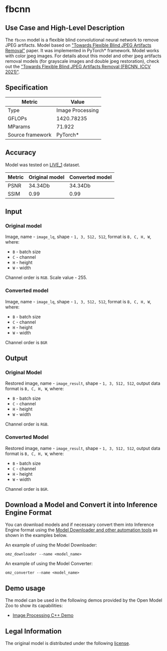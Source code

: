 # fbcnn

## Use Case and High-Level Description

The `fbcnn` model is a flexible blind convolutional neural network to remove JPEG artifacts. Model based on ["Towards Flexible Blind JPEG Artifacts Removal"](https://arxiv.org/abs/2109.14573) paper. It was implemented in PyTorch* framework. Model works with color jpeg images. For details about this model and other jpeg artifacts removal models (for grayscale images and double jpeg restoration), check out the ["Towards Flexible Blind JPEG Artifacts Removal (FBCNN, ICCV 2021)"](https://github.com/jiaxi-jiang/FBCNN).

## Specification

| Metric           | Value           |
| ---------------- | --------------- |
| Type             | Image Processing|
| GFLOPs           | 1420.78235      |
| MParams          | 71.922          |
| Source framework | PyTorch\*       |

## Accuracy

Model was tested on [LIVE_1](https://live.ece.utexas.edu/research/quality/subjective.htm) dataset.

| Metric | Original model | Converted model |
| ------ | -------------- | --------------- |
| PSNR   | 34.34Db        | 34.34Db         |
| SSIM   | 0.99           | 0.99            |

## Input

### Original model

Image, name - `image_lq`,  shape - `1, 3, 512, 512`, format is `B, C, H, W`, where:

- `B` - batch size
- `C` - channel
- `H` - height
- `W` - width

Channel order is `RGB`.
Scale value - 255.

### Converted model

Image, name - `image_lq`,  shape - `1, 3, 512, 512`, format is `B, C, H, W`, where:

- `B` - batch size
- `C` - channel
- `H` - height
- `W` - width

Channel order is `BGR`

## Output

### Original Model

Restored image, name - `image_result`,  shape - `1, 3, 512, 512`, output data format is `B, C, H, W`, where:

- `B` - batch size
- `C` - channel
- `H` - height
- `W` - width

Channel order is `RGB`.

### Converted Model

Restored image, name - `image_result`,  shape - `1, 3, 512, 512`, output data format is `B, C, H, W`, where:

- `B` - batch size
- `C` - channel
- `H` - height
- `W` - width

Channel order is `BGR`.

## Download a Model and Convert it into Inference Engine Format

You can download models and if necessary convert them into Inference Engine format using the [Model Downloader and other automation tools](../../../tools/model_tools/README.md) as shown in the examples below.

An example of using the Model Downloader:
```
omz_downloader --name <model_name>
```

An example of using the Model Converter:
```
omz_converter --name <model_name>
```

## Demo usage

The model can be used in the following demos provided by the Open Model Zoo to show its capabilities:

* [Image Processing C++ Demo](../../../demos/image_processing_demo/cpp/README.md)

## Legal Information

The original model is distributed under the following
[license](https://raw.githubusercontent.com/jiaxi-jiang/FBCNN/main/LICENSE).
